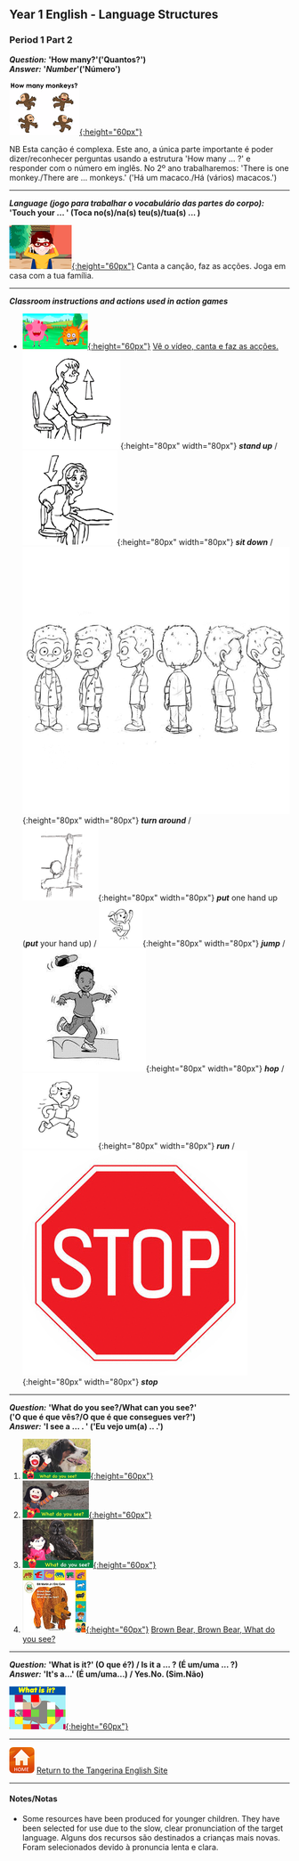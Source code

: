 <head>
<!-- Global site tag (gtag.js) - Google Analytics -->
<script async src="https://www.googletagmanager.com/gtag/js?id=UA-110947112-3"></script>
<script>
  window.dataLayer = window.dataLayer || [];
  function gtag(){dataLayer.push(arguments);}
  gtag('js', new Date());

  gtag('config', 'UA-110947112-3');
</script>
</head>

## Year 1 English - Language Structures
### Period 1 Part 2

<!--***Greetings*** **Good morning; Good afternoon; Hello; Hi**

***Question:*** **'What's your name?'('Qual é o teu nome?' -> Como é que te chamas?)**  
***Answer:*** **'I’m…'(Sou...)/'My name is…' ('O meu nome é...' -> Chamo-me...)**

[![wyn](/images/wyn1.png)](https://www.youtube.com/watch?v=Uv1JkBL5728) [Hello hello, what’s your name?](https://www.youtube.com/watch?v=Uv1JkBL5728)  

***

***Question:*** **'How are you?' (Como é que estás?)**  
***Answer:'*** **I’m fine, thank you.' (Estou bem, obrigada.)**

1. [![hays](/images/hays.PNG)](https://www.youtube.com/watch?v=LxhOv3KnfA8) [How are you?/Como estás?](https://www.youtube.com/watch?v=LxhOv3KnfA8)  [Song [lyrics](http://www.kidsboxapps.es/pdf/kb1/lyric/unit2.pdf) for parents] 

2. [![gae1](/images/gae1.PNG)](https://www.youtube.com/watch?v=9R5-W3bMX4E) [Gogo’s Adventures with English 1](https://www.youtube.com/watch?v=9R5-W3bMX4E) (What's your name?/How are you?)

***

***Question:*** **'How old are you?' ('Quão velho és tu?' -> Quantos anos tens?)**  
***Answer:*** **'I'm _____ .' ('Sou...' -> Tenho...)/'I'm ____ years old.' ('Sou ____ anos.' -> Tenho ___ anos.)**

1. [![hoaykb](/images/hoaykb.png)](https://www.youtube.com/watch?v=6qklhZ_gio0) [How old are you? KB](https://www.youtube.com/watch?v=6qklhZ_gio0)  (Nota: versão animada já não está disponível)

2. [![gae8](/images/gae8.PNG)](https://www.youtube.com/watch?v=sn4sp4YGz0E) Watch [Gogo’s Adventures with English 8](https://www.youtube.com/watch?v=sn4sp4YGz0E)

*** 

***Question:*** **'How's the weather?' ('Como está o tempo?')**  
***Answer:*** **'It's sunny/rainy/windy/cloudy/snowy/foggy/stormy.'**  
**('Há sol/chuva/vento/núvens/neve/nevoeiro/tempestade.')**  

[![mlwe](/images/mlwe.png)](https://www.youtube.com/watch?v=I8GeA3anPdo)

***

***Question:*** **'What colour is it?' (De que cor é?)**  
***Answer:*** **'It's ..*colour*.. .' (É ..*cor*.. .)**

1. [![sar1](/images/kbcol.png)](https://www.youtube.com/watch?v=uTDJiPdz3L0) [I can sing a rainbow (Eu consigo cantar um arco-iris)](https://www.youtube.com/watch?v=uTDJiPdz3L0) Song [lyrics](http://www.kidsboxapps.es/pdf/kb1/lyric/unit1.pdf) for parents. 
2. [![dewc](/images/dewc.png)](https://www.youtube.com/watch?v=YyFLBTTAbSE)

3. [![bbar](/images/bbar.png)](https://www.youtube.com/watch?v=1jv0Gx_q_OU)

4. [![gae6](/images/gae6.png)](https://www.youtube.com/watch?v=_2WAwT9cKAk) Watch [Gogo’s Adventures with English 6](https://www.youtube.com/watch?v=_2WAwT9cKAk)

OUP Everybody up How many song?
1. [![oxeuhm](/images/oxeuhm.PNG)](https://www.youtube.com/watch?v=G3zaC5onBvM)

Translations - actions:
**'Sit down' (Senta-te)**  
**'Stand up' (Levante-te/põe te de pé)**  
**'Turn around.' (Da uma volta.)**  
**'Put your hand up' (Põe a mão no ar')**  
**'Jump' (Salta - 2 pés)**  
**'Hop' (Salta a pé coxinho - 1 pé)**  
**'Run' (Corre)**  
**'Stop' (Para)**
-->

***Question:*** **'How many?'('Quantos?')**  
***Answer:*** **'*Number*'('**Número**')**     

[![hmanmk](/images/hmanmk.png){:height="60px"}](https://www.youtube.com/watch?v=bUvbOtOGeUs)

NB Esta canção é complexa. Este ano, a única parte importante é poder dizer/reconhecer perguntas usando a estrutura 'How many ... ?' e responder com o número em inglês. No 2º ano trabalharemos: 'There is one monkey./There are ... monkeys.' ('Há um macaco./Há (vários) macacos.')  

***

***Language (jogo para trabalhar o vocabulário das partes do corpo):***  
**'Touch your ... ' (Toca no(s)/na(s) teu(s)/tua(s) ... )**  

[![bptch](/images/bptch.png){:height="60px"}](https://www.youtube.com/watch?v=3ZWtDfBoU-E) Canta a canção, faz as acções. Joga em casa com a tua família.  

***

***Classroom instructions and actions used in action games***  

* [![stand](/images/stand.png){:height="60px"}](https://www.youtube.com/watch?v=WsiRSWthV1k) [Vê o vídeo, canta e faz as acções.](https://www.youtube.com/watch?v=WsiRSWthV1k)  
![stand_up](/images/stand_up.gif){:height="80px" width="80px"} ***stand up*** / ![sit_down](/images/sit_down.gif){:height="80px" width="80px"} ***sit down*** / ![turn_around](/images/turn_around.gif){:height="80px" width="80px"} ***turn around*** /  
![hand_up](/images/hand_up.gif){:height="80px" width="80px"} ***put*** one hand up (***put*** your hand up) / ![jump](/images/jump.gif){:height="80px" width="80px"} ***jump*** /  
![hop](/images/hop.gif){:height="80px" width="80px"} ***hop*** /![run](/images/run.gif){:height="80px" width="80px"} ***run*** / ![stop](/images/stop.gif){:height="80px" width="80px"} ***stop***  

***

***Question:*** **'What do you see?/What can you see?'**  
**('O que é que vês?/O que é que consegues ver?')**  
***Answer:*** **'I see a ... . ' ('Eu vejo um(a) .. .')**

1. [![dews1](/images/dews1.png){:height="60px"}](https://www.youtube.com/watch?v=MCjhynvMunE)
2. [![dews2](/images/dews2.png){:height="60px"}](https://www.youtube.com/watch?v=p5qwOxlvyhk)
3. [![dews3](/images/dews3.png){:height="60px"}](https://www.youtube.com/watch?v=xQTlPD4ey-4)
4. [![bbbm](/images/bbbm.PNG){:height="60px"}](https://www.youtube.com/watch?v=pdHCYgO9zh8) [Brown Bear, Brown Bear, What do you see?](https://www.youtube.com/watch?v=pdHCYgO9zh8)

***

***Question:*** **'What is it?' (O que é?) / Is it a ... ? (É um/uma ... ?)**  
***Answer:*** **'It's a...' (É um/uma...) / Yes.No. (Sim.Não)**

[![fkea](/images/fkea.png){:height="60px"}](https://www.youtube.com/watch?v=D_sdGxUxz_4)

*** 

<!--Where?

What is it toys song: 
1. [![fket](/images/fket.PNG){:height="60px"}](https://www.youtube.com/watch?v=8-SWzpdcl6E)

***

***Prepositions of place*** **'ON, IN, UNDER, BEHIND, NEXT TO the ..*noun*..' (em cima de ou colado no, dentro, por baixo, atrás, a beira de a/o ..*substantivo*.. )**

1. [![mlpp](/images/mlpp.png)](https://www.youtube.com/watch?v=8F0NYBBKczM)
2. (To be continued)


***-->

[![home](/images/home.PNG)](https://tangerina-pt.github.io/English) [Return to the Tangerina English Site](https://tangerina-pt.github.io/English)

***

#### Notes/Notas
* Some resources have been produced for younger children. They have been selected for use due to the slow, clear pronunciation of the target language. Alguns dos recursos são destinados a crianças mais novas. Foram selecionados devido à pronuncia lenta e clara.

